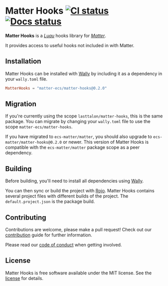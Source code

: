 # Matter Hooks [![CI status][ci-badge]][ci] [![Docs status][docs-badge]][docs]

**Matter Hooks** is a _[Luau]_ hooks library for _[Matter]_.

It provides access to useful hooks not included in with Matter.

[ci-badge]: https://github.com/matter-ecs/matter-hooks/actions/workflows/ci.yaml/badge.svg
[docs-badge]: https://github.com/matter-ecs/matter-hooks/actions/workflows/docs.yaml/badge.svg
[ci]: https://github.com/matter-ecs/matter-hooks/actions/workflows/ci.yaml
[docs]: https://matter-ecs.github.io/matter-hooks/
[luau]: https://luau-lang.org/
[matter]: https://eryn.io/matter/

## Installation

Matter Hooks can be installed with [Wally] by including it as a dependency in
your `wally.toml` file.

```toml
MatterHooks = "matter-ecs/matter-hooks@0.2.0"
```

## Migration

If you're currently using the scope `lasttalon/matter-hooks`, this is the same
package. You can migrate by changing your `wally.toml` file to use the scope
`matter-ecs/matter-hooks`.

If you have migrated to `ecs-matter/matter`, you should also upgrade to
`ecs-matter/matter-hooks@0.2.0` or newer. This version of Matter Hooks is
compatible with the `ecs-matter/matter` package scope as a peer dependency.

## Building

Before building, you'll need to install all dependencies using [Wally].

You can then sync or build the project with [Rojo]. Matter Hooks contains
several project files with different builds of the project. The
`default.project.json` is the package build.

[rojo]: https://rojo.space/
[wally]: https://wally.run/

## Contributing

Contributions are welcome, please make a pull request! Check out our
[contribution] guide for further information.

Please read our [code of conduct] when getting involved.

[contribution]: CONTRIBUTING.md
[code of conduct]: CODE_OF_CONDUCT.md

## License

Matter Hooks is free software available under the MIT license. See the [license]
for details.

[license]: LICENSE.md
